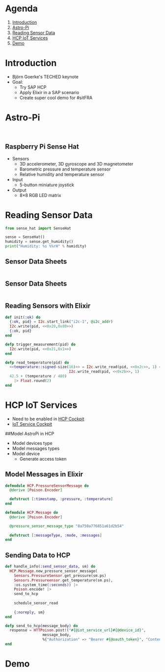 # Agenda

1. [Introduction](#/2)
1. [Astro-Pi](#/3)
1. [Reading Sensor Data](#/4)
1. [HCP IoT Services](#/5)
1. [Demo](#/6)



# Introduction
- Björn Goerke's TECHED keynote
- Goal:
  - Try SAP HCP
  - Apply Elixir in a SAP scenario
  - Create super cool demo for #sitFRA



# Astro-Pi
<!-- .slide: data-background="images/iss.jpg" -->
<img data-src="images/astropi.jpg">


<!-- .slide: data-background="images/iss.jpg" -->
<img data-src="images/AstroPi-ISS.png">


## Raspberry Pi Sense Hat
- Sensors
  - 3D accelerometer, 3D gyroscope and 3D magnetometer
  - Barometric pressure and temperature sensor
  - Relative humidity and temperature sensor
- Input
  - 5-button miniature joystick
- Output
  - 8×8 RGB LED matrix



# Reading Sensor Data
``` Python
from sense_hat import SenseHat

sense = SenseHat()
humidity = sense.get_humidity()
print("Humidity: %s %%rH" % humidity)
```


## Sensor Data Sheets
<img data-src="images/registers1.png">


## Sensor Data Sheets
<img data-src="images/registers3.png">


## Reading Sensors with Elixir 
``` Elixir
def init(:ok) do
  {:ok, pid} = I2c.start_link("i2c-1", @i2c_addr)
  I2c.write(pid, <<0x20,0x80>>)
  {:ok, pid}
end

defp trigger_measurement(pid) do
  I2c.write(pid, <<0x21,0x1>>)
end

```

``` Elixir
defp read_temperature(pid) do
  <<temperature::signed-size(16)>> = I2c.write_read(pid, <<0x2c>>, 1) <>
		                     I2c.write_read(pid, <<0x2b>>, 1)
  42.5 + (temperature / 480)
    |> Float.round(2)
end
```



# HCP IoT Services
- Need to be enabled in [HCP Cockpit](https://account.hanatrial.ondemand.com/cockpit)
- [IoT Service Cockpit](https://iotcockpitiotservices-p650074trial.hanatrial.ondemand.com/com.sap.iotservices.cockpit/)


##Model AstroPi in HCP
- Model devices type
- Model messages types
- Model device 
  - Generate access token
  


## Model Messages in Elixir
``` Elixir
defmodule HCP.PressureSensorMessage do
  @derive [Poison.Encoder]

  defstruct [:timestamp, :pressure, :temperature]
end

defmodule HCP.Message do
  @derive [Poison.Encoder]

  @pressure_sensor_message_type "8a750a776851a61d2b54"
	
  defstruct [:messageType, :mode, :messages]
end
```



## Sending Data to HCP
``` Elixir
def handle_info(:send_sensor_data, sm) do
  HCP.Message.new_pressure_sensor_message(
    Sensors.PressureSensor.get_pressure(sm.ps)
    Sensors.Pressureensor.get_temperature(sm.ps),
    :os.system_time(:seconds)) |>
    Poison.encode! |>
    send_to_hcp
		
    schedule_sensor_read
		
    {:noreply, sm}
end

defp send_to_hcp(message_body) do
  response = HTTPoison.post!("#{@iot_service_url}#{@device_id}",
			     message_body,
			     %{"Authorization" => "Bearer #{@oauth_token}", "Content-Type" => "application/json"})
end
```



# Demo
<img data-src="images/demo.png">